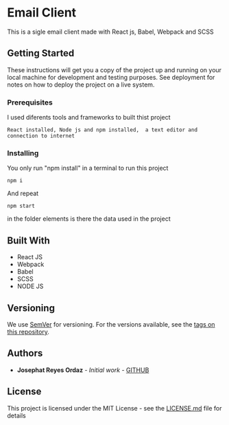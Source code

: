 # Email Client

This is a sigle email client made with React js, Babel, Webpack and SCSS

## Getting Started

These instructions will get you a copy of the project up and running on your local machine for development and testing purposes. See deployment for notes on how to deploy the project on a live system.

### Prerequisites

I used diferents tools and frameworks to built thist project

```
React installed, Node js and npm installed,  a text editor and connection to internet
```

### Installing


You only run "npm install" in a terminal to run this project 

```
npm i
```

And repeat

```
npm start
```

in the folder elements is there the data used in the project


## Built With

* React JS
* Webpack
* Babel
* SCSS
* NODE JS


## Versioning

We use [SemVer](http://semver.org/) for versioning. For the versions available, see the [tags on this repository](https://github.com/your/project/tags). 

## Authors

* **Josephat Reyes Ordaz** - *Initial work* - [GITHUB](https://github.com/josephat94)



## License

This project is licensed under the MIT License - see the [LICENSE.md](LICENSE.md) file for details




